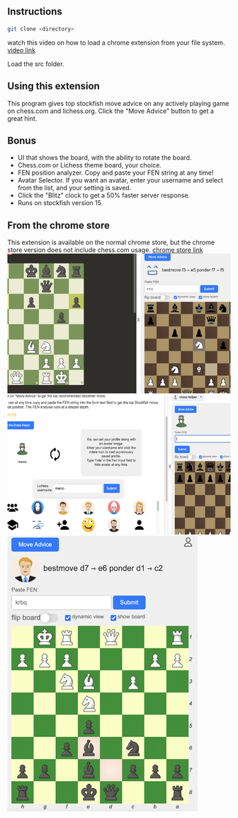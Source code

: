 ## Instructions

```bash
git clone <directory>
```

watch this video on how to load a chrome extension from your file system.
[video link](https://www.youtube.com/watch?v=oswjtLwCUqg)

Load the src folder.

## Using this extension

This program gives top stockfish move advice on any actively playing game
on chess.com and lichess.org.
Click the "Move Advice" button to get a great hint.

## Bonus

- UI that shows the board, with the ability to rotate the board.
- Chess.com or Lichess theme board, your choice.
- FEN position analyzer. Copy and paste your FEN string at any time!
- Avatar Selector. If you want an avatar, enter your username and select from
  the list, and your setting is saved.
- Click the "Blitz" clock to get a 50% faster server response.
- Runs on stockfish version 15.

## From the chrome store

This extension is available on the normal chrome store, but the chrome
store version does not include chess.com usage.
[chrome store link](https://chromewebstore.google.com/detail/chess-helper/gcgjgjnjjgbdepbhdecjnjmcfhlalghn)
<br/>
![image one](src/resized02.png)
![image two](src/resizedsixforimage.png)
<img src="src/chesscomview.png" alt="image three"  width="430px" height="621px"/>
